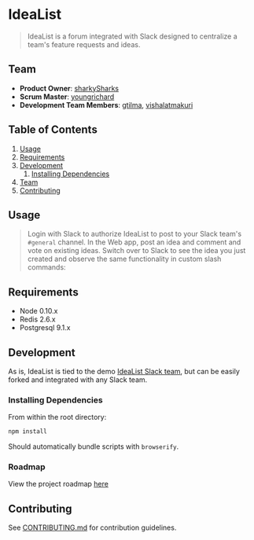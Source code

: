 # IdeaList

> IdeaList is a forum integrated with Slack designed to centralize a team's feature requests and ideas.

## Team

  - __Product Owner__: [sharkySharks](https://github.com/sharkySharks)
  - __Scrum Master__: [youngrichard](https://github.com/youngrichard)
  - __Development Team Members__: [gtilma](https://github.com/gtilma), [vishalatmakuri](https://github.com/vishalatmakuri)

## Table of Contents

1. [Usage](#Usage)
1. [Requirements](#requirements)
1. [Development](#development)
    1. [Installing Dependencies](#installing-dependencies)
1. [Team](#team)
1. [Contributing](#contributing)

## Usage

> Login with Slack to authorize IdeaList to post to your Slack team's `#general` channel. In the Web app, post an idea and comment and vote on existing ideas. Switch over to Slack to see the idea you just created and observe the same functionality in custom slash commands:
>> 

## Requirements

- Node 0.10.x
- Redis 2.6.x
- Postgresql 9.1.x

## Development

As is, IdeaList is tied to the demo [IdeaList Slack team](https://idealist-slack.herokuapp.com), but can be easily forked and integrated with any Slack team.

### Installing Dependencies

From within the root directory:

```sh
npm install
```

Should automatically bundle scripts with `browserify`.

### Roadmap

View the project roadmap [here](https://github.com/idealists/idea-list/issues)


## Contributing

See [CONTRIBUTING.md](https://github.com/unexpected-lion/ourglass/blob/master/contributing.md) for contribution guidelines.
